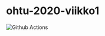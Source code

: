 # ohtu-2020-viikko1
![Github Actions](https://github.com/sovalke/ohtu-2020-viikko1/workflows/Java%20CI%20with%20Gradle/badge.svg)

##
